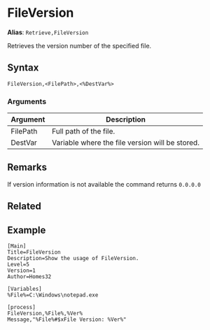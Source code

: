 # FileVersion

**Alias**: `Retrieve,FileVersion`

Retrieves the version number of the specified file.

## Syntax

```pebakery
FileVersion,<FilePath>,<%DestVar%>
```

### Arguments

| Argument | Description |
| --- | --- |
| FilePath | Full path of the file. |
| DestVar | Variable where the file version will be stored. |

## Remarks

If version information is not available the command returns `0.0.0.0`

## Related

## Example

```pebakery
[Main]
Title=FileVersion
Description=Show the usage of FileVersion.
Level=5
Version=1
Author=Homes32

[Variables]
%File%=C:\Windows\notepad.exe

[process]
FileVersion,%File%,%Ver%
Message,"%File%#$xFile Version: %Ver%"
```